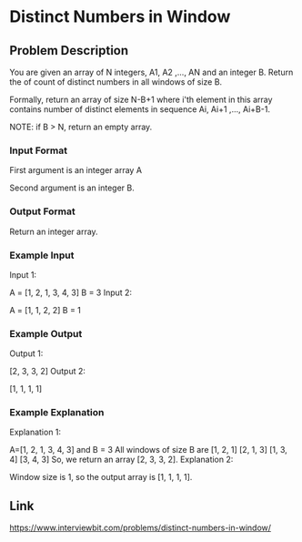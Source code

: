 # Distinct Numbers in Window

## Problem Description

You are given an array of N integers, A1, A2 ,..., AN and an integer B. Return the of count of distinct numbers in all windows of size B.

Formally, return an array of size N-B+1 where i'th element in this array contains number of distinct elements in sequence Ai, Ai+1 ,..., Ai+B-1.

NOTE:  if B > N, return an empty array.



### Input Format
First argument is an integer array A

Second argument is an integer B.



### Output Format
Return an integer array.



### Example Input
Input 1:

 A = [1, 2, 1, 3, 4, 3]
 B = 3
Input 2:

 A = [1, 1, 2, 2]
 B = 1


### Example Output
Output 1:

 [2, 3, 3, 2]
Output 2:

 [1, 1, 1, 1]


### Example Explanation
Explanation 1:

 A=[1, 2, 1, 3, 4, 3] and B = 3
 All windows of size B are
 [1, 2, 1]
 [2, 1, 3]
 [1, 3, 4]
 [3, 4, 3]
 So, we return an array [2, 3, 3, 2].
Explanation 2:

 Window size is 1, so the output array is [1, 1, 1, 1].

## Link

https://www.interviewbit.com/problems/distinct-numbers-in-window/